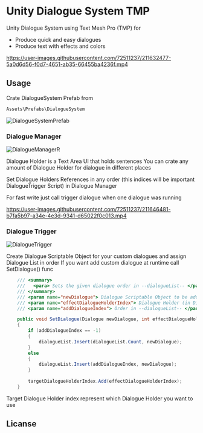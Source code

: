 # Unity Dialogue System TMP

Unity Dialogue System using Text Mesh Pro (TMP) for

- Produce quick and easy dialogues
- Produce text with effects and colors

https://user-images.githubusercontent.com/72511237/211632477-5a0d6d56-f0d7-4651-ab35-66455ba4236f.mp4


## Usage

Crate DialogueSystem Prefab from
```bash
Assets\Prefabs\DialogueSystem
```

![DialogueSystemPrefab](https://user-images.githubusercontent.com/72511237/211633753-18a8d19b-7468-462a-abaf-38b1e259137a.PNG)

### Dialogue Manager

![DialogueManagerR](https://user-images.githubusercontent.com/72511237/211634812-3e5d5b8e-b423-49e3-9e63-c789a117f531.PNG)

Dialogue Holder is a Text Area UI that holds sentences
You can crate any amount of Dialogue Holder for dialogue in different places

Set Dialogue Holders References in any order (this indices will be important DialogueTrigger Script) in Dialogue Manager


For fast write just call trigger dialogue when one dialogue was running


https://user-images.githubusercontent.com/72511237/211646481-b7fa5b97-a34e-4e3d-9341-d65022f0c013.mp4





### Dialogue Trigger
![DialogueTrigger](https://user-images.githubusercontent.com/72511237/211634918-9666d56d-0444-45ec-9d6b-f1c69b78be2f.PNG)

Create Dialogue Scriptable Object for your custom dialogues and assign Dialogue List in order
If you want add custom dialogue at runtime call SetDialogue() func

```C#
    /// <summary>
    ///   <para> Sets the given dialogue order in --dialogueList-- </para>
    /// </summary>
    /// <param name="newDialogue"> Dialogue Scriptable Object to be added </param>
    /// <param name="effectDialogueHolderIndex"> Dialogue Holder (in Dialogue Manager) to be affected </param>
    /// <param name="addDialogueIndex"> Order in --dialogueList-- </param>

    public void SetDialogue(Dialogue newDialogue, int effectDialogueHolderIndex, int addDialogueIndex = -1)
    {
        if (addDialogueIndex == -1)
        {
            dialogueList.Insert(dialogueList.Count, newDialogue);
        }
        else
        {
            dialogueList.Insert(addDialogueIndex, newDialogue);
        }
        
        targetDialogueHolderIndex.Add(effectDialogueHolderIndex);
    }
```

Target Dialogue Holder index represent which Dialogue Holder you want to use

## Licanse 





